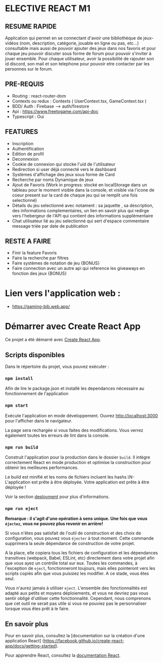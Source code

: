 # ELECTIVE REACT M1
## RESUME RAPIDE
Application qui permet en se connectant d'avoir une bibliothèque de jeux-vidéos (nom, description, catégorie, jouable en ligne ou pas, etc...) consultable mais aussi de pouvoir ajouter des jeux dans nos favoris et pour chaque jeu pouvoir discuter sous forme de forum pour pouvoir s'inviter à jouer ensemble.
Pour chaque utilisateur, avoir la possibilité de rajouter son id discord, son mail et son telephone pour pouvoir etre contacter par les personnes sur le forum.

## PRE-REQUIS
- Routing : react-router-dom 
- Contexts ou redux : Contexts (  UserContext.tsx, GameContext.tsx )
- BDD/ Auth : Firebase --> auth/firestore
- Api : https://www.freetogame.com/api-doc
- Typescript : Oui

## FEATURES
- Inscription
- Authentification
- Edition de profil
- Deconnexion
- Cookie de connexion qui stocke l'uid de l'utilisateur
- Redirection si user déjà connecté vers le dashboard
- Systèmes d'affichage des jeux sous forme de Card
- Recherche par noms Dynamique de jeux
- Ajout de Favoris (Work in progress: stocké en localStorage dans un tableau pour le moment visible dans la console, et visible via l'icone de coeur present sur la card de chaque jeu qui se remplit une fois selectionné)
- Détails du jeu selectionné avec notament : sa jaquette , sa description, des informations complementaires, un lien en savoir plus qui redirge vers l'hebergeur de l'API qui contient des informations supplémentaire 
- Chat utilisateur lié au jeu selectionné qui sert d'espace commentaire message triée par date de publication

## RESTE A FAIRE
- Finir la feature Favoris
- Faire la recherche par filtres
- Faire systèmes de notation de jeu {BONUS}
- Faire connection avec un autre api qui reference les giveaways en fonction des jeux {BONUS}


# Lien vers l'application web : 
- https://gaming-bib.web.app/

# Démarrer avec Create React App

Ce projet a été démarré avec [Create React App](https://github.com/facebook/create-react-app).

## Scripts disponibles


Dans le répertoire du projet, vous pouvez exécuter :
### `npm install`

Afin de lire le package.json et installé les dependances nécessaire au fonctionnement de l'application 

### `npm start`

Exécute l'application en mode développement.
Ouvrez [http://localhost:3000](http://localhost:3000) pour l'afficher dans le navigateur.

La page sera rechargée si vous faites des modifications.
Vous verrez également toutes les erreurs de lint dans la console.


### `npm run build`

Construit l'application pour la production dans le dossier `build`.
Il intègre correctement React en mode production et optimise la construction pour obtenir les meilleures performances.

Le build est minifié et les noms de fichiers incluent les hashs.\N- L'application est prête à être déployée.
Votre application est prête à être déployée !

Voir la section [deployment](https://facebook.github.io/create-react-app/docs/deployment) pour plus d'informations.

### `npm run eject`


**Remarque : il s'agit d'une opération à sens unique. Une fois que vous `éjectez`, vous ne pouvez plus revenir en arrière!**

Si vous n'êtes pas satisfait de l'outil de construction et des choix de configuration, vous pouvez vous `éjecter` à tout moment. Cette commande supprimera la seule dépendance de construction de votre projet.

A la place, elle copiera tous les fichiers de configuration et les dépendances transitives (webpack, Babel, ESLint, etc) directement dans votre projet afin que vous ayez un contrôle total sur eux. Toutes les commandes, à l'exception de `eject`, fonctionneront toujours, mais elles pointeront vers les scripts copiés afin que vous puissiez les modifier. A ce stade, vous êtes seul.

Vous n'aurez jamais à utiliser `eject`. L'ensemble des fonctionnalités est adapté aux petits et moyens déploiements, et vous ne devriez pas vous sentir obligé d'utiliser cette fonctionnalité. Cependant, nous comprenons que cet outil ne serait pas utile si vous ne pouviez pas le personnaliser lorsque vous êtes prêt à le faire.

## En savoir plus

Pour en savoir plus, consultez la [documentation sur la création d'une application React] (https://facebook.github.io/create-react-app/docs/getting-started).

Pour apprendre React, consultez la [documentation React](https://reactjs.org/).
